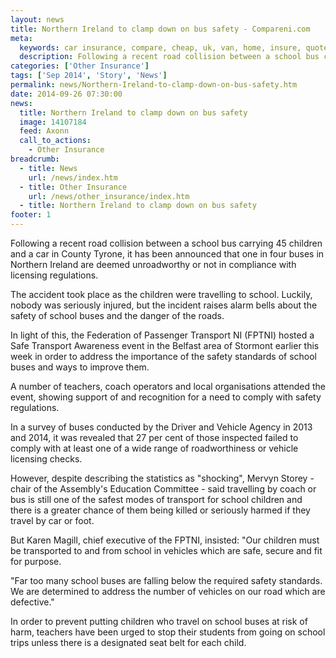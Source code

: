 ```yaml
---
layout: news
title: Northern Ireland to clamp down on bus safety - Compareni.com
meta:
  keywords: car insurance, compare, cheap, uk, van, home, insure, quotes, online, comparison, bike, loans, life
  description: Following a recent road collision between a school bus carrying 45 children and a car in County Tyrone, it has been announced that one in four buses i
categories: ['Other Insurance']
tags: ['Sep 2014', 'Story', 'News']
permalink: news/Northern-Ireland-to-clamp-down-on-bus-safety.htm
date: 2014-09-26 07:30:00
news:
  title: Northern Ireland to clamp down on bus safety
  image: 14107184
  feed: Axonn
  call_to_actions:
    - Other Insurance
breadcrumb:
  - title: News
    url: /news/index.htm
  - title: Other Insurance
    url: /news/other_insurance/index.htm
  - title: Northern Ireland to clamp down on bus safety
footer: 1
---
```


Following a recent road collision between a school bus carrying 45 children and a car in County Tyrone, it has been announced that one in four buses in Northern Ireland are deemed unroadworthy or not in compliance with licensing regulations.

The accident took place as the children were travelling to school. Luckily, nobody was seriously injured, but the incident raises alarm bells about the safety of school buses and the danger of the roads.

In light of this, the Federation of Passenger Transport NI (FPTNI) hosted a Safe Transport Awareness event in the Belfast area of Stormont earlier this week in order to address the importance of the safety standards of school buses and ways to improve them.

A number of teachers, coach operators and local organisations attended the event, showing support of and recognition for a need to comply with safety regulations.

In a survey of buses conducted by the Driver and Vehicle Agency in 2013 and 2014, it was revealed that 27 per cent of those inspected failed to comply with at least one of a wide range of roadworthiness or vehicle licensing checks.

However, despite describing the statistics as &quot;shocking&quot;, Mervyn Storey - chair of the Assembly&#39;s Education Committee - said travelling by coach or bus is still one of the safest modes of transport for school children and there is a greater chance of them being killed or seriously harmed if they travel by car or foot.

But Karen Magill, chief executive of the FPTNI, insisted: &quot;Our children must be transported to and from school in vehicles which are safe, secure and fit for purpose.

&quot;Far too many school buses are falling below the required safety standards. We are determined to address the number of vehicles on our road which are defective.&quot;

In order to prevent putting children who travel on school buses at risk of harm, teachers have been urged to stop their students from going on school trips unless there is a designated seat belt for each child.
